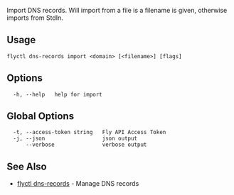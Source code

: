 Import DNS records. Will import from a file is a filename is given, otherwise
imports from StdIn.

## Usage
~~~
flyctl dns-records import <domain> [<filename>] [flags]
~~~

## Options

~~~
  -h, --help   help for import
~~~

## Global Options

~~~
  -t, --access-token string   Fly API Access Token
  -j, --json                  json output
      --verbose               verbose output
~~~

## See Also

* [flyctl dns-records](/docs/flyctl/dns-records/)	 - Manage DNS records

